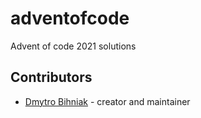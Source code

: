 # adventofcode

Advent of code 2021 solutions 

## Contributors

- [Dmytro Bihniak](https://github.com/deril) - creator and maintainer
